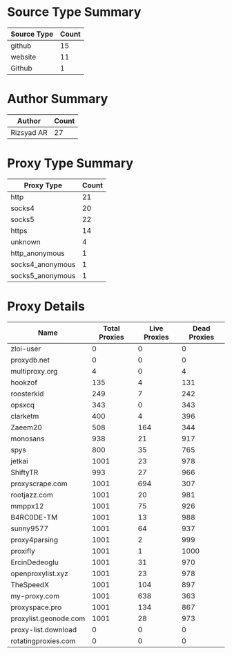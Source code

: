 # Source Type Summary

| Source Type | Count |
|-------------|-------|
| github | 15 |
| website | 11 |
| Github | 1 |


# Author Summary

| Author | Count |
|--------|-------|
| Rizsyad AR | 27 |


# Proxy Type Summary

| Proxy Type | Count |
|------------|-------|
| http | 21 |
| socks4 | 20 |
| socks5 | 22 |
| https | 14 |
| unknown | 4 |
| http_anonymous | 1 |
| socks4_anonymous | 1 |
| socks5_anonymous | 1 |


# Proxy Details

| Name | Total Proxies | Live Proxies | Dead Proxies |
|------|---------------|--------------|---------------|
| zloi-user | 0 | 0 | 0 |
| proxydb.net | 0 | 0 | 0 |
| multiproxy.org | 4 | 0 | 4 |
| hookzof | 135 | 4 | 131 |
| roosterkid | 249 | 7 | 242 |
| opsxcq | 343 | 0 | 343 |
| clarketm | 400 | 4 | 396 |
| Zaeem20 | 508 | 164 | 344 |
| monosans | 938 | 21 | 917 |
| spys | 800 | 35 | 765 |
| jetkai | 1001 | 23 | 978 |
| ShiftyTR | 993 | 27 | 966 |
| proxyscrape.com | 1001 | 694 | 307 |
| rootjazz.com | 1001 | 20 | 981 |
| mmppx12 | 1001 | 75 | 926 |
| B4RC0DE-TM | 1001 | 13 | 988 |
| sunny9577 | 1001 | 64 | 937 |
| proxy4parsing | 1001 | 2 | 999 |
| proxifly | 1001 | 1 | 1000 |
| ErcinDedeoglu | 1001 | 31 | 970 |
| openproxylist.xyz | 1001 | 23 | 978 |
| TheSpeedX | 1001 | 104 | 897 |
| my-proxy.com | 1001 | 638 | 363 |
| proxyspace.pro | 1001 | 134 | 867 |
| proxylist.geonode.com | 1001 | 28 | 973 |
| proxy-list.download | 0 | 0 | 0 |
| rotatingproxies.com | 0 | 0 | 0 |
